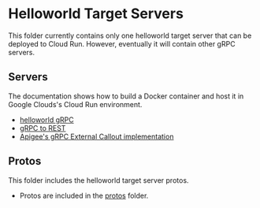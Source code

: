 # Helloworld Target Servers

This folder currently contains only one helloworld target server that can be deployed to Cloud Run.
However, eventually it will contain other gRPC servers. 

## Servers
The documentation shows how to build a Docker container and host it in Google Clouds's Cloud Run environment.

* [helloworld gRPC](./helloworld/README.md)
* [gRPC to REST](./grpc_to_rest/README.md)
* [Apigee's gRPC External Callout implementation](./external_callout/README.md)

## Protos
This folder includes the helloworld target server protos.  

* Protos are included in the [protos](./protos) folder.